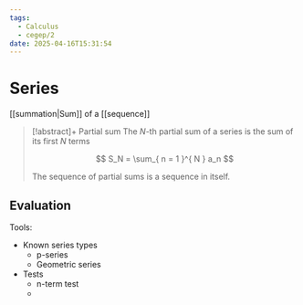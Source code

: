 ```yaml
---
tags:
  - Calculus
  - cegep/2
date: 2025-04-16T15:31:54
---
```


# Series

[[summation|Sum]] of a [[sequence]]

> [!abstract]+ Partial sum
> The $N$-th partial sum of a series is the sum of its first $N$ terms
>
> $$
> S_N = \sum_{ n = 1 }^{ N } a_n
> $$
>
> The sequence of partial sums is a sequence in itself.

## Evaluation

Tools:

- Known series types
	- p-series
	- Geometric series
- Tests
	- n-term test
	-

